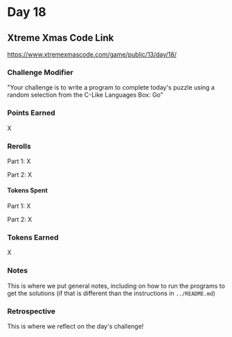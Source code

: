 # Day 18

## Xtreme Xmas Code Link

https://www.xtremexmascode.com/game/public/13/day/18/

### Challenge Modifier

"Your challenge is to write a program to complete today's puzzle using a random selection from the C-Like Languages Box: Go"

### Points Earned

X

### Rerolls

Part 1: X

Part 2: X

#### Tokens Spent

Part 1: X

Part 2: X

### Tokens Earned

X

### Notes

This is where we put general notes, including on how to run the programs to get the solutions (if that is different than the instructions in `../README.md`)

### Retrospective

This is where we reflect on the day's challenge!
